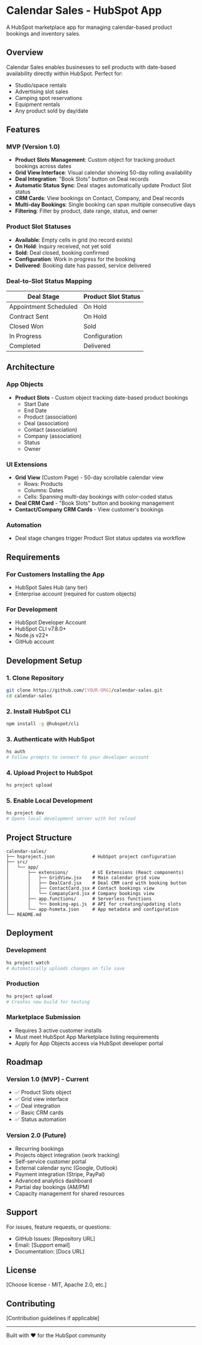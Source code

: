 # Calendar Sales - HubSpot App

A HubSpot marketplace app for managing calendar-based product bookings and inventory sales.

## Overview

Calendar Sales enables businesses to sell products with date-based availability directly within HubSpot. Perfect for:
- Studio/space rentals
- Advertising slot sales
- Camping spot reservations
- Equipment rentals
- Any product sold by day/date

## Features

### MVP (Version 1.0)
- **Product Slots Management**: Custom object for tracking product bookings across dates
- **Grid View Interface**: Visual calendar showing 50-day rolling availability
- **Deal Integration**: "Book Slots" button on Deal records
- **Automatic Status Sync**: Deal stages automatically update Product Slot status
- **CRM Cards**: View bookings on Contact, Company, and Deal records
- **Multi-day Bookings**: Single booking can span multiple consecutive days
- **Filtering**: Filter by product, date range, status, and owner

### Product Slot Statuses
- **Available**: Empty cells in grid (no record exists)
- **On Hold**: Inquiry received, not yet sold
- **Sold**: Deal closed, booking confirmed
- **Configuration**: Work in progress for the booking
- **Delivered**: Booking date has passed, service delivered

### Deal-to-Slot Status Mapping
| Deal Stage | Product Slot Status |
|------------|-------------------|
| Appointment Scheduled | On Hold |
| Contract Sent | On Hold |
| Closed Won | Sold |
| In Progress | Configuration |
| Completed | Delivered |

## Architecture

### App Objects
- **Product Slots** - Custom object tracking date-based product bookings
  - Start Date
  - End Date
  - Product (association)
  - Deal (association)
  - Contact (association)
  - Company (association)
  - Status
  - Owner

### UI Extensions
- **Grid View** (Custom Page) - 50-day scrollable calendar view
  - Rows: Products
  - Columns: Dates
  - Cells: Spanning multi-day bookings with color-coded status
- **Deal CRM Card** - "Book Slots" button and booking management
- **Contact/Company CRM Cards** - View customer's bookings

### Automation
- Deal stage changes trigger Product Slot status updates via workflow

## Requirements

### For Customers Installing the App
- HubSpot Sales Hub (any tier)
- Enterprise account (required for custom objects)

### For Development
- HubSpot Developer Account
- HubSpot CLI v7.8.0+
- Node.js v22+
- GitHub account

## Development Setup

### 1. Clone Repository
```bash
git clone https://github.com/[YOUR-ORG]/calendar-sales.git
cd calendar-sales
```

### 2. Install HubSpot CLI
```bash
npm install -g @hubspot/cli
```

### 3. Authenticate with HubSpot
```bash
hs auth
# Follow prompts to connect to your developer account
```

### 4. Upload Project to HubSpot
```bash
hs project upload
```

### 5. Enable Local Development
```bash
hs project dev
# Opens local development server with hot reload
```

## Project Structure

```
calendar-sales/
├── hsproject.json              # HubSpot project configuration
├── src/
│   └── app/
│       ├── extensions/         # UI Extensions (React components)
│       │   ├── GridView.jsx    # Main calendar grid view
│       │   ├── DealCard.jsx    # Deal CRM card with booking button
│       │   ├── ContactCard.jsx # Contact bookings view
│       │   └── CompanyCard.jsx # Company bookings view
│       ├── app.functions/      # Serverless functions
│       │   └── booking-api.js  # API for creating/updating slots
│       └── app-hsmeta.json     # App metadata and configuration
└── README.md
```

## Deployment

### Development
```bash
hs project watch
# Automatically uploads changes on file save
```

### Production
```bash
hs project upload
# Creates new build for testing
```

### Marketplace Submission
- Requires 3 active customer installs
- Must meet HubSpot App Marketplace listing requirements
- Apply for App Objects access via HubSpot developer portal

## Roadmap

### Version 1.0 (MVP) - Current
- ✅ Product Slots object
- ✅ Grid view interface
- ✅ Deal integration
- ✅ Basic CRM cards
- ✅ Status automation

### Version 2.0 (Future)
- Recurring bookings
- Projects object integration (work tracking)
- Self-service customer portal
- External calendar sync (Google, Outlook)
- Payment integration (Stripe, PayPal)
- Advanced analytics dashboard
- Partial day bookings (AM/PM)
- Capacity management for shared resources

## Support

For issues, feature requests, or questions:
- GitHub Issues: [Repository URL]
- Email: [Support email]
- Documentation: [Docs URL]

## License

[Choose license - MIT, Apache 2.0, etc.]

## Contributing

[Contribution guidelines if applicable]

---

Built with ❤️ for the HubSpot community
